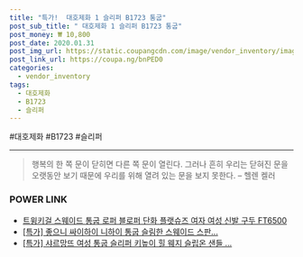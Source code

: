 ```yaml
--- 
title: "특가!  대호제화 1 슬리퍼 B1723 통굽" 
post_sub_title: " 대호제화 1 슬리퍼 B1723 통굽" 
post_money: ₩ 10,800 
post_date: 2020.01.31 
post_img_url: https://static.coupangcdn.com/image/vendor_inventory/images/2018/01/11/14/7/63a6de77-786e-4646-b1ec-c9ad0fbf6db1.jpg 
post_link_url: https://coupa.ng/bnPED0 
categories: 
  - vendor_inventory 
tags: 
  - 대호제화 
  - B1723 
  - 슬리퍼 
--- 
```

  #대호제화 #B1723 #슬리퍼 
<hr> 

> 행복의 한 쪽 문이 닫히면 다른 쪽 문이 열린다. 그러나 흔히 우리는 닫혀진 문을 오랫동안 보기 때문에 우리를 위해 열려 있는 문을 보지 못한다. – 헬렌 켈러 


### POWER LINK

* <a href="https://blog.naver.com/santokki14/221786744964" target="_blank">트윙키걸 스웨이드 통굽 로퍼 블로퍼 단화 플랫슈즈 여자 여성 신발 구두 FT6500</a>
* <a href="https://blog.naver.com/sakai111/221787292109" target="_blank">[특가] 좋으니 싸이하이 니하이 통굽 슬림한 스웨이드 스판...</a>
* <a href="https://blog.naver.com/sakai111/221791992932" target="_blank">[특가] 샤르망뜨 여성 통굽 슬리퍼 키높이 힐 웨지 슬립온 샌들 ...</a>
